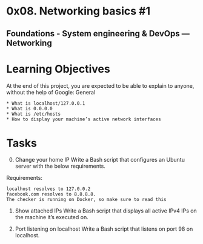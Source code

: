 # 0x08. Networking basics #1
## Foundations - System engineering & DevOps ― Networking

# Learning Objectives

At the end of this project, you are expected to be able to explain to anyone, without the help of Google:
General

    * What is localhost/127.0.0.1
    * What is 0.0.0.0
    * What is /etc/hosts
    * How to display your machine’s active network interfaces

# Tasks
0. Change your home IP
Write a Bash script that configures an Ubuntu server with the below requirements.

Requirements:

    localhost resolves to 127.0.0.2
    facebook.com resolves to 8.8.8.8.
    The checker is running on Docker, so make sure to read this



1. Show attached IPs
Write a Bash script that displays all active IPv4 IPs on the machine it’s executed on.

2. Port listening on localhost
Write a Bash script that listens on port 98 on localhost.